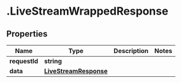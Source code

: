 # .LiveStreamWrappedResponse

## Properties

| Name         | Type          | Description   | Notes         |
| ------------ | ------------- | ------------- | ------------- |
| **requestId** | **string** |  |  |
| **data** | [**LiveStreamResponse**](LiveStreamResponse.md) |  |  |


